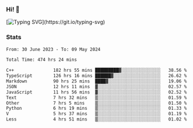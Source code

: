 ### Hi!  👋

[![Typing SVG](https://readme-typing-svg.herokuapp.com?font=Fira+Code&pause=1000&width=435&lines=Hello!+I'm+Texiwustion.)](https://git.io/typing-svg)

### Stats

<!--START_SECTION:waka-->

```txt
From: 30 June 2023 - To: 09 May 2024

Total Time: 474 hrs 24 mins

C++               182 hrs 55 mins █████████▓░░░░░░░░░░░░░░░   38.56 %
TypeScript        126 hrs 16 mins ██████▓░░░░░░░░░░░░░░░░░░   26.62 %
Markdown          90 hrs 25 mins  ████▓░░░░░░░░░░░░░░░░░░░░   19.06 %
JSON              12 hrs 11 mins  ▓░░░░░░░░░░░░░░░░░░░░░░░░   02.57 %
JavaScript        11 hrs 56 mins  ▓░░░░░░░░░░░░░░░░░░░░░░░░   02.52 %
Text              7 hrs 32 mins   ▒░░░░░░░░░░░░░░░░░░░░░░░░   01.59 %
Other             7 hrs 5 mins    ▒░░░░░░░░░░░░░░░░░░░░░░░░   01.50 %
Python            6 hrs 19 mins   ▒░░░░░░░░░░░░░░░░░░░░░░░░   01.33 %
V                 5 hrs 37 mins   ▒░░░░░░░░░░░░░░░░░░░░░░░░   01.19 %
Less              4 hrs 51 mins   ▒░░░░░░░░░░░░░░░░░░░░░░░░   01.02 %
```

<!--END_SECTION:waka-->
